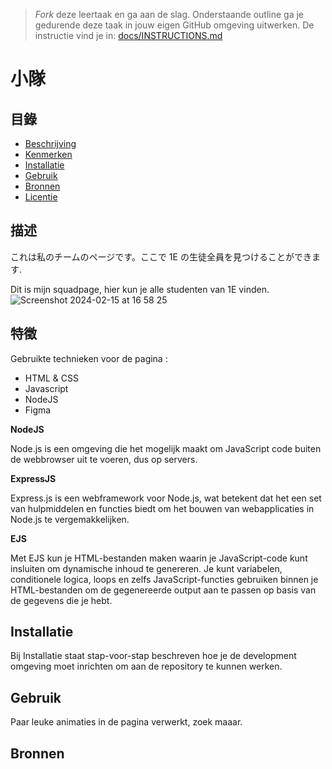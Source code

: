 > _Fork_ deze leertaak en ga aan de slag. Onderstaande outline ga je gedurende deze taak in jouw eigen GitHub omgeving uitwerken. De instructie vind je in: [docs/INSTRUCTIONS.md](docs/INSTRUCTIONS.md)

# 小隊
<!-- Geef je project een titel en schrijf in één zin wat het is -->

## 目錄
  * [Beschrijving](#beschrijving)
  * [Kenmerken](#kenmerken)
  * [Installatie](#installatie)
  * [Gebruik](#gebruik)
  * [Bronnen](#bronnen)
  * [Licentie](#licentie)

## 描述
<!-- In de Beschrijving staat hoe je project er uit ziet, hoe het werkt en wat je er mee kan. -->
<!-- Voeg een mooie poster visual toe 📸 -->
<!-- Voeg een link toe naar Github Pages 🌐-->
これは私のチームのページです。ここで 1E の生徒全員を見つけることができます.

Dit is mijn squadpage, hier kun je alle studenten van 1E vinden.
![Screenshot 2024-02-15 at 16 58 25](https://github.com/Jason2426/connect-your-tribe-squad-page/assets/143999883/9dcf1b24-26ed-4cc8-99cc-cc5784ad0aee)

## 特徵
<!-- Bij Kenmerken staat welke technieken zijn gebruikt en hoe. Wat is de HTML structuur? Wat zijn de belangrijkste dingen in CSS? Wat is er met Javascript gedaan en hoe? Misschien heb je een framwork of library gebruikt? -->
Gebruikte technieken voor de pagina :

- HTML & CSS
- Javascript
- NodeJS
- Figma

**NodeJS**

Node.js is een omgeving die het mogelijk maakt om JavaScript code buiten de webbrowser uit te voeren, dus op servers.

**ExpressJS**

Express.js is een webframework voor Node.js, wat betekent dat het een set van hulpmiddelen en functies biedt om het bouwen van webapplicaties in Node.js te vergemakkelijken.

**EJS**

Met EJS kun je HTML-bestanden maken waarin je JavaScript-code kunt insluiten om dynamische inhoud te genereren. Je kunt variabelen, conditionele logica, loops en zelfs JavaScript-functies gebruiken binnen je HTML-bestanden om de gegenereerde output aan te passen op basis van de gegevens die je hebt.

## Installatie
Bij Installatie staat stap-voor-stap beschreven hoe je de development omgeving moet inrichten om aan de repository te kunnen werken.

## Gebruik
Paar leuke animaties in de pagina verwerkt, zoek maaar.

## Bronnen


